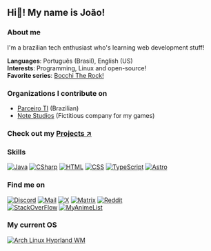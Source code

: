 ## Hi👋! My name is João!

### About me

I'm a brazilian tech enthusiast who's learning web development stuff!

**Languages**: Português (Brasil), English (US) <br>
**Interests**: Programming, Linux and open-source! <br>
**Favorite series**: [Bocchi The Rock!](https://www.crunchyroll.com/series/GXJHM3P19/bocchi-the-rock) <br>
<!-- [![GitHub Status](https://github-readme-stats.vercel.app/api?username=retrozinndev&theme=blue-green)](https://docs.github.com/articles/why-are-my-contributions-not-showing-up-on-my-profile) -->

### Organizations I contribute on
- [Parceiro TI](https://parceiroti.com.br) (Brazilian)
- [Note Studios](https://notestudios.retrozinn.dev) (Fictitious company for my games)

### Check out my [Projects &UpperRightArrow;](https://retrozinn.dev/en/projects)
<!-- - [UpDateNTime](https://github.com/retrozinndev/UpDateNTime): Tool made to Sync your Date and Time with the Internet on Windows.
 - [JSONutils](https://github.com/retrozinndev/JSONutils): A Java Library that reads and writes JSONs on an easier way!
 - [The Traveler](https://github.com/notestudios/TheTraveler): Open-source 2D Shooter game made with Java!
 - [Space Shooter](https://github.com/retrozinndev/SpaceShooter): A Space Shooting game I've made for fun!
-->

### Skills
[![Java](https://img.shields.io/badge/Java-2E51A2?style=for-the-badge&logo=openjdk&logoColor=white)](https://openjdk.org)
[![CSharp](https://img.shields.io/badge/C%23-2E51A2?style=for-the-badge&logo=c-sharp&logoColor=white)](https://learn.microsoft.com/dotnet/csharp)
[![HTML](https://img.shields.io/badge/HTML-2E51A2?style=for-the-badge&logo=html5&logoColor=white)](https://developer.mozilla.org/docs/web/html)
[![CSS](https://img.shields.io/badge/CSS-2E51A2?style=for-the-badge&logo=css3&logoColor=white)]()
[![TypeScript](https://img.shields.io/badge/TypeScript-2E51A2?style=for-the-badge&logo=typescript&logoColor=white)](https://typescriptlang.org)
[![Astro](https://img.shields.io/badge/astro-2E51A2.svg?style=for-the-badge&logo=astro&logoColor=white)](https://astro.build)

### Find me on
[![Discord](https://img.shields.io/badge/Discord-2E51A2?style=for-the-badge&logo=discord&logoColor=white)](https://discord.com/users/568589231954591749)
[![Mail](https://img.shields.io/badge/Gmail-2E51A2?style=for-the-badge&logo=gmail&logoColor=white)](mailto:joaovodias@gmail.com)
[![X](https://img.shields.io/badge/X-2E51A2?style=for-the-badge&logo=x)](https://x.com/retrozinndev)
[![Matrix](https://img.shields.io/badge/matrix-2E51A2?style=for-the-badge&logo=Matrix&logoColor=white)](https://matrix.to/#/@retrozinndev:matrix.org)
[![Reddit](https://img.shields.io/badge/Reddit-2E51A2?style=for-the-badge&logo=reddit&logoColor=white)](https://www.reddit.com/user/Much_Clue7037)
<br>
[![StackOverFlow](https://img.shields.io/badge/Stack_Overflow-2E51A2?style=for-the-badge&logo=stack-overflow&logoColor=white)](https://stackoverflow.com/users/22116293/retrozinndev)
[![MyAnimeList](https://img.shields.io/badge/Myanimelist-2E51A2?style=for-the-badge&logo=myanimelist&logoColor=white)](https://myanimelist.net/profile/retrozinndev)

### My current OS
[![Arch Linux Hyprland WM](https://img.shields.io/badge/Arch_Linux-2E51A2?style=for-the-badge&logo=arch-linux&logoColor=white)](https://archlinux.org)
